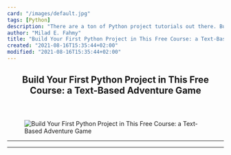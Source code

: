 ```yaml
---
card: "/images/default.jpg"
tags: [Python]
description: "There are a ton of Python project tutorials out there. But th"
author: "Milad E. Fahmy"
title: "Build Your First Python Project in This Free Course: a Text-Based Adventure Game"
created: "2021-08-16T15:35:44+02:00"
modified: "2021-08-16T15:35:44+02:00"
---
```

<div class="site-wrapper">
<main id="site-main" class="site-main outer">
<div class="inner">
<article class="post-full post tag-python tag-youtube ">
<header class="post-full-header">
<h1 class="post-full-title">Build Your First Python Project in This Free Course: a Text-Based Adventure Game</h1>
</header>
<figure class="post-full-image">
<picture>
<source media="(max-width: 700px)" sizes="1px" srcset="data:image/gif;base64,R0lGODlhAQABAIAAAAAAAP///yH5BAEAAAAALAAAAAABAAEAAAIBRAA7 1w">
<source media="(min-width: 701px)" sizes="(max-width: 800px) 400px,
(max-width: 1170px) 700px,
1400px" srcset="/news/content/images/size/w300/2020/08/pythonproject.png 300w,
/news/content/images/size/w600/2020/08/pythonproject.png 600w,
/news/content/images/size/w1000/2020/08/pythonproject.png 1000w,
/news/content/images/size/w2000/2020/08/pythonproject.png 2000w">
<img onerror="this.style.display='none'" src="/news/content/images/size/w2000/2020/08/pythonproject.png" alt="Build Your First Python Project in This Free Course: a Text-Based Adventure Game">
</picture>
</figure>
<section class="post-full-content">
<div class="post-content">
</div>
<hr>
<hr>
</section>
</article>
</div>
</main>
</div>
<!-- Google Tag Manager (noscript) -->
<!-- End Google Tag Manager (noscript) -->
